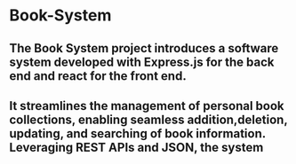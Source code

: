 # Book-System
 
## The Book System project introduces a software system developed with Express.js for the back end and react for the front end.
## It streamlines the management of personal book collections, enabling seamless addition,deletion, updating, and searching of book information. Leveraging REST APIs and JSON, the system
